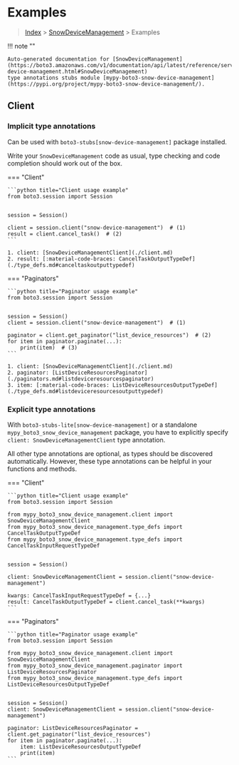 # Examples

> [Index](../README.md) > [SnowDeviceManagement](./README.md) > Examples

!!! note ""

    Auto-generated documentation for [SnowDeviceManagement](https://boto3.amazonaws.com/v1/documentation/api/latest/reference/services/snow-device-management.html#SnowDeviceManagement)
    type annotations stubs module [mypy-boto3-snow-device-management](https://pypi.org/project/mypy-boto3-snow-device-management/).

## Client

### Implicit type annotations

Can be used with `boto3-stubs[snow-device-management]` package installed.

Write your `SnowDeviceManagement` code as usual,
type checking and code completion should work out of the box.


=== "Client"

    ```python title="Client usage example"
    from boto3.session import Session


    session = Session()

    client = session.client("snow-device-management")  # (1)
    result = client.cancel_task()  # (2)
    ```

    1. client: [SnowDeviceManagementClient](./client.md)
    2. result: [:material-code-braces: CancelTaskOutputTypeDef](./type_defs.md#canceltaskoutputtypedef) 



=== "Paginators"

    ```python title="Paginator usage example"
    from boto3.session import Session


    session = Session()
    client = session.client("snow-device-management")  # (1)

    paginator = client.get_paginator("list_device_resources")  # (2)
    for item in paginator.paginate(...):
        print(item)  # (3)
    ```

    1. client: [SnowDeviceManagementClient](./client.md)
    2. paginator: [ListDeviceResourcesPaginator](./paginators.md#listdeviceresourcespaginator)
    3. item: [:material-code-braces: ListDeviceResourcesOutputTypeDef](./type_defs.md#listdeviceresourcesoutputtypedef) 




### Explicit type annotations

With `boto3-stubs-lite[snow-device-management]`
or a standalone `mypy_boto3_snow_device_management` package, you have to explicitly specify `client: SnowDeviceManagementClient` type annotation.

All other type annotations are optional, as types should be discovered automatically.
However, these type annotations can be helpful in your functions and methods.


=== "Client"

    ```python title="Client usage example"
    from boto3.session import Session

    from mypy_boto3_snow_device_management.client import SnowDeviceManagementClient
    from mypy_boto3_snow_device_management.type_defs import CancelTaskOutputTypeDef
    from mypy_boto3_snow_device_management.type_defs import CancelTaskInputRequestTypeDef


    session = Session()

    client: SnowDeviceManagementClient = session.client("snow-device-management")

    kwargs: CancelTaskInputRequestTypeDef = {...}
    result: CancelTaskOutputTypeDef = client.cancel_task(**kwargs)
    ```



=== "Paginators"

    ```python title="Paginator usage example"
    from boto3.session import Session

    from mypy_boto3_snow_device_management.client import SnowDeviceManagementClient
    from mypy_boto3_snow_device_management.paginator import ListDeviceResourcesPaginator
    from mypy_boto3_snow_device_management.type_defs import ListDeviceResourcesOutputTypeDef


    session = Session()
    client: SnowDeviceManagementClient = session.client("snow-device-management")

    paginator: ListDeviceResourcesPaginator = client.get_paginator("list_device_resources")
    for item in paginator.paginate(...):
        item: ListDeviceResourcesOutputTypeDef
        print(item)
    ```




